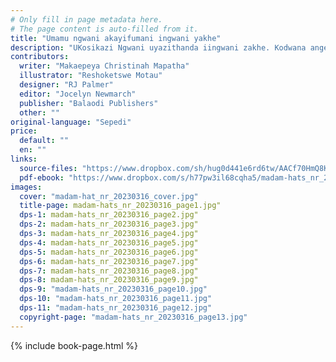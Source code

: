 ```yaml
---
# Only fill in page metadata here.
# The page content is auto-filled from it.
title: "Umamu ngwani akayifumani ingwani yakhe"
description: "UKosikazi Ngwani uyazithanda iingwani zakhe. Kodwana angenza ini nangabe ingwani yakhe ayithandako iyalahleka?"
contributors:
  writer: "Makaepeya Christinah Mapatha"
  illustrator: "Reshoketswe Motau"
  designer: "RJ Palmer"
  editor: "Jocelyn Newmarch"
  publisher: "Balaodi Publishers"
  other: ""
original-language: "Sepedi"
price:
  default: ""
  en: ""
links:
  source-files: "https://www.dropbox.com/sh/hug0d441e6rd6tw/AACf70HmQ8KR7YAiDZyMf_50a?dl=0"
  pdf-ebook: "https://www.dropbox.com/s/h77pw3il68cqha5/madam-hats_nr_20230316.pdf?dl=0"
images:
  cover: "madam-hat_nr_20230316_cover.jpg"
  title-page: madam-hats_nr_20230316_page1.jpg"
  dps-1: madam-hats_nr_20230316_page2.jpg"
  dps-2: madam-hats_nr_20230316_page3.jpg"
  dps-3: madam-hats_nr_20230316_page4.jpg"
  dps-4: madam-hats_nr_20230316_page5.jpg"
  dps-5: madam-hats_nr_20230316_page6.jpg"
  dps-6: madam-hats_nr_20230316_page7.jpg"
  dps-7: madam-hats_nr_20230316_page8.jpg"
  dps-8: madam-hats_nr_20230316_page9.jpg"
  dps-9: "madam-hats_nr_20230316_page10.jpg"
  dps-10: "madam-hats_nr_20230316_page11.jpg"
  dps-11: "madam-hats_nr_20230316_page12.jpg"
  copyright-page: "madam-hats_nr_20230316_page13.jpg"
---
```


{% include book-page.html %}
